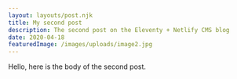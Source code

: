 ```yaml
---
layout: layouts/post.njk
title: My second post
description: The second post on the Eleventy + Netlify CMS blog
date: 2020-04-18
featuredImage: /images/uploads/image2.jpg
---
```

Hello, here is the body of the second post.
